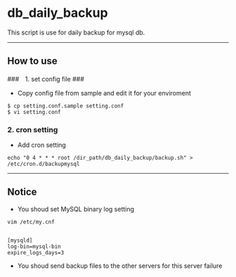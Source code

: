 # db_daily_backup

This script is use for daily backup for mysql db.

-----------
How to use
-----------

###　1. set config file ###
* Copy config file from sample and edit it for your enviroment

~~~~
$ cp setting.conf.sample setting.conf
$ vi setting.conf
~~~~


### 2. cron setting ####
* Add cron setting

~~~~
echo "0 4 * * * root /dir_path/db_daily_backup/backup.sh" > /etc/cron.d/backupmysql
~~~~


------
Notice
------
* You shoud set MySQL binary log setting

~~~~
vim /etc/my.cnf


[mysqld]
log-bin=mysql-bin
expire_logs_days=3
~~~~

* You shoud send backup files to the other servers for this server failure
